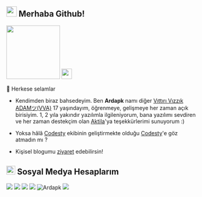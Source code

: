 ## <img src="https://raw.githubusercontent.com/iampavangandhi/iampavangandhi/master/gifs/Hi.gif" width="27px"> Merhaba Github!
 <img src="https://komarev.com/ghpvc/?username=Ardapk&label=Ziyaretçi%20Sayısı&color=a57dff" width="140px"> <img src="https://media.discordapp.net/attachments/803230448481468486/862296335470690324/hypesquad.png" width="27px">


🎉 Herkese selamlar

- Kendimden biraz bahsedeyim. Ben **Ardapk** namı diğer [Vıttırı Vızzık ADAMツ(VVA)](https://github.com/Ardapk) 17 yaşındayım, öğrenmeye, gelişmeye her zaman açık birisiyim. 
1, 2 yıla yakındır yazılımla ilgileniyorum, bana yazılımı sevdiren ve her zaman destekçim olan [Aktila](https://github.com/AktilaCengiz)'ya teşekkürlerimi sunuyorum :)

- Yoksa hâlâ [Codesty](https://codesty.org/team) ekibinin geliştirmekte olduğu [Codesty](https://codesty.org)'e göz atmadın mı ?

- Kişisel blogumu [ziyaret](http://ardapk.cf) edebilirsin!


<h2><img src="https://media.discordapp.net/attachments/803230448481468486/862296335793127474/c93187fb-f2b8-4d5f-a30b-ea4f5cf3601a.gif" width="23px"> Sosyal Medya Hesaplarım</h2>
<p align="left">
     <a href="https://instagram.com/_ardapk_" target"blank_"><img src="https://img.shields.io/badge/INSTAGRAM%20-DC3175.svg?&style=for-the-badge&logo=instagram&logoColor=white"></a>
      <a href="https://twitch.tv/vittirivizzikadam_" target"blank_"><img src="https://img.shields.io/badge/Twitch-9146FF?style=for-the-badge&logo=twitch&logoColor=white"></a>
       <a href="https://www.youtube.com/c/Vıttırı Vızzık ADAMツ" target"blank_"><img src="https://img.shields.io/badge/YouTube-FF0000?style=for-the-badge&logo=youtube&logoColor=white"></a>
        <a href="https://open.spotify.com/user/31ksxcafbd7gvrszhk2xhndbkyfa" target"blank_"><img src="https://img.shields.io/badge/Spotify%20-1ed760.svg?&style=for-the-badge&logo=spotify&logoColor=white"></a>
    
   
<img src="https://media.discordapp.net/attachments/803230448481468486/862293679683534878/20210707_142630.jpg" alt="Ardapk" />
<a href="https://discord.com/users/720345775040888984" target="_blank">
      <img src="https://lanyard-profile-readme.vercel.app/api/720345775040888984?bg=111111">
   </a>
</p>
